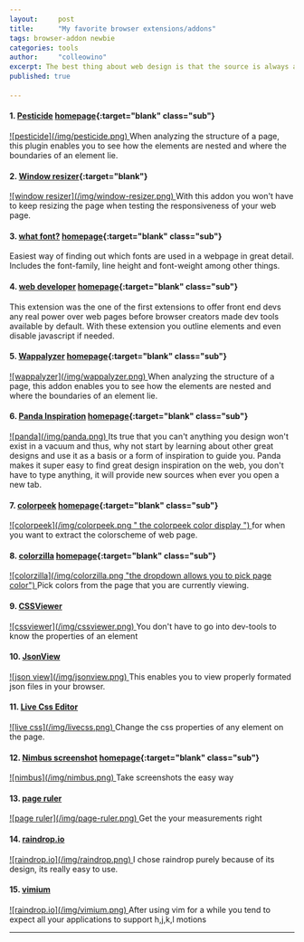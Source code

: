 ```yaml
---
layout:     post
title:      "My favorite browser extensions/addons"
tags: browser-addon newbie
categories: tools
author:     "colleowino"
excerpt: The best thing about web design is that the source is always available to us through the browser dev tools. We can even go a step further and install browser extensions that give us the same power in more intuitive ways.  
published: true

---
```

#### 1. [Pesticide](https://chrome.google.com/webstore/detail/pesticide-for-chrome/bblbgcheenepgnnajgfpiicnbbdmmooh) [homepage](http://pesticide.io/){:target="blank" class="sub"}
<a target="_blank" href="https://chrome.google.com/webstore/detail/vimium/dbepggeogbaibhgnhhndojpepiihcmeb">
![pesticide](/img/pesticide.png)
</a>
When analyzing the structure of a page, this plugin enables you to see how the elements are nested and where the boundaries of an element lie.

#### 2. [Window resizer](https://chrome.google.com/webstore/detail/window-resizer/kkelicaakdanhinjdeammmilcgefonfh){:target="blank"}
<a target="_blank" href="https://chrome.google.com/webstore/detail/vimium/dbepggeogbaibhgnhhndojpepiihcmeb">
![window resizer](/img/window-resizer.png)
</a>
With this addon you won't have to keep resizing the page when testing the responsiveness of your web page.

#### 3. [what font?](https://chrome.google.com/webstore/detail/whatfont/jabopobgcpjmedljpbcaablpmlmfcogm) [homepage](http://chengyinliu.com/whatfont.html){:target="blank" class="sub"}
Easiest way of finding out which fonts are used in a webpage in great detail. Includes the font-family, line height and font-weight among other things.

#### 4. [web developer](https://chrome.google.com/webstore/detail/web-developer/bfbameneiokkgbdmiekhjnmfkcnldhhm) [homepage](http://chrispederick.com/work/web-developer/){:target="blank" class="sub"}
This extension was the one of the first extensions to offer front end devs any real power over web pages before browser creators made dev tools available by default. 
With these extension you outline elements and even disable javascript if needed.

#### 5. [Wappalyzer](https://chrome.google.com/webstore/detail/gppongmhjkpfnbhagpmjfkannfbllamg) [homepage](https://wappalyzer.com/){:target="blank" class="sub"}
<a target="_blank" href="https://chrome.google.com/webstore/detail/vimium/dbepggeogbaibhgnhhndojpepiihcmeb">
![wappalyzer](/img/wappalyzer.png)
</a>
When analyzing the structure of a page, this addon enables you to see how the elements are nested and where the boundaries of an element lie.

#### 6. [Panda Inspiration](https://chrome.google.com/webstore/detail/panda-4-news-inspiration/haafibkemckmbknhfkiiniobjpgkebko) [homepage](http://usepanda.com/){:target="blank" class="sub"}
<a target="_blank" href="https://chrome.google.com/webstore/detail/vimium/dbepggeogbaibhgnhhndojpepiihcmeb">
![panda](/img/panda.png)
</a>
Its true that you can't anything you design won't exist in a vacuum and thus, why not start by learning about other great designs and use it as a basis or a form of inspiration to guide you. Panda makes it super easy to find great design inspiration on the web, you don't have to type anything, it will provide new sources when ever you open a new tab.

#### 7. [colorpeek](https://chrome.google.com/webstore/detail/colorpeek/bijmchgbjjmcmhldfpbamobldomjoioo) [homepage](http://colorpeek.com/){:target="blank" class="sub"}
<a target="_blank" href="https://chrome.google.com/webstore/detail/colorpeek/bijmchgbjjmcmhldfpbamobldomjoioo">
![colorpeek](/img/colorpeek.png " the colorpeek color display ")
</a>
for when you want to extract the colorscheme of web page.

#### 8. [colorzilla](https://chrome.google.com/webstore/detail/colorzilla/bhlhnicpbhignbdhedgjhgdocnmhomnp) [homepage](http://colorzilla.com/){:target="blank" class="sub"}
<a target="_blank" href="https://chrome.google.com/webstore/detail/colorzilla/bhlhnicpbhignbdhedgjhgdocnmhomnp">
![colorzilla](/img/colorzilla.png "the dropdown allows you to pick page color")
</a>
Pick colors from the page that you are currently viewing.

#### 9. [CSSViewer](https://chrome.google.com/webstore/detail/colorzilla/ggfgijbpiheegefliciemofobhmofgce) 
<a target="_blank" href="https://chrome.google.com/webstore/detail/cssviewer/ggfgijbpiheegefliciemofobhmofgce">
![cssviewer](/img/cssviewer.png)
</a>
You don't have to go into dev-tools to know the properties of an element

#### 10. [JsonView](https://chrome.google.com/webstore/detail/colorzillaklaanhfefbnpoihckbnefhakgolnmc) 
<a target="_blank" href="https://chrome.google.com/webstore/detail/colorzilla/chklaanhfefbnpoihckbnefhakgolnmc">
![json view](/img/jsonview.png)
</a>
This enables you to view properly formated json files in your browser.

#### 11. [Live Css Editor](https://chrome.google.com/webstore/detail/live-css-editor/oelggcmknbjmhkpgjfhakedcfnkgbdpg) 
<a target="_blank" href="https://chrome.google.com/webstore/detail/live-css-editor/oelggcmknbjmhkpgjfhakedcfnkgbdpg">
![live css](/img/livecss.png)
</a>
Change the css properties of any element on the page.

#### 12. [Nimbus screenshot](https://chrome.google.com/webstore/detail/nimbus-screenshot-and-scr/bpconcjcammlapcogcnnelfmaeghhagj) [homepage](http://nimbus.everhelper.me/screenshot.php){:target="blank" class="sub"}
<a target="_blank" href="https://chrome.google.com/webstore/detail/nimbus-screenshot-and-scr/bpconcjcammlapcogcnnelfmaeghhagj">
![nimbus](/img/nimbus.png)
</a>
Take screenshots the easy way


#### 13. [page ruler](https://chrome.google.com/webstore/detail/page-ruler/jlpkojjdgbllmedoapgfodplfhcbnbpn) 
<a target="_blank" href="https://chrome.google.com/webstore/detail/page-ruler/jlpkojjdgbllmedoapgfodplfhcbnbpn">
![page ruler](/img/page-ruler.png)
</a>
Get the your measurements right

#### 14. [raindrop.io](https://chrome.google.com/webstore/detail/raindropio-smart-bookmark/ldgfbffkinooeloadekpmfoklnobpien) 
<a target="_blank" href="https://chrome.google.com/webstore/detail/raindropio-smart-bookmark/ldgfbffkinooeloadekpmfoklnobpien">
![raindrop.io](/img/raindrop.png)
</a>
I chose raindrop purely because of its design, its really easy to use.

#### 15. [vimium](https://chrome.google.com/webstore/detail/vimium/dbepggeogbaibhgnhhndojpepiihcmeb) 
<a target="_blank" href="https://chrome.google.com/webstore/detail/vimium/dbepggeogbaibhgnhhndojpepiihcmeb">
![raindrop.io](/img/vimium.png)
</a>
After using vim for a while you tend to expect all your applications to support h,j,k,l motions

-----

